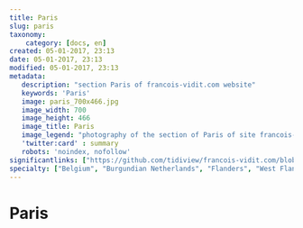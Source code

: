 ```yaml
---
title: Paris
slug: paris
taxonomy:
    category: [docs, en]
created: 05-01-2017, 23:13
date: 05-01-2017, 23:13
modified: 05-01-2017, 23:13
metadata:
   description: "section Paris of francois-vidit.com website"
   keywords: 'Paris'
   image: paris_700x466.jpg
   image_width: 700
   image_height: 466
   image_title: Paris
   image_legend: "photography of the section of Paris of site francois-vidit.com"
   'twitter:card' : summary
   robots: 'noindex, nofollow'
significantlinks: ["https://github.com/tidiview/francois-vidit.com/blob/develop/user/sites/docs/pages/01.reference/01.paris/chapter.en.md"]
specialty: ["Belgium", "Burgundian Netherlands", "Flanders", "West Flanders", "Paris"]
---
```

# Paris